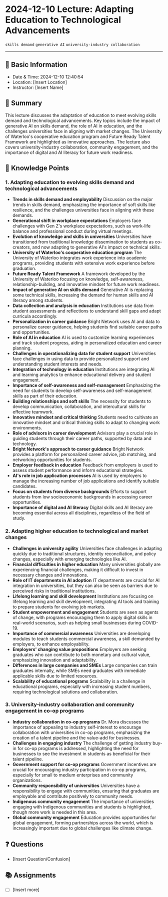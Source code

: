 # 2024-12-10 Lecture: Adapting Education to Technological Advancements
`skills demand` `generative AI` `university-industry collaboration` 

---
## 📃 Basic Information
* Date & Time:  2024-12-10 12:40:54
* Location: [Insert Location]
* Instructor: [Insert Name]
## 📝 Summary
This lecture discusses the adaptation of education to meet evolving skills demand and technological advancements. Key topics include the impact of generative AI on skills demand, the role of AI in education, and the challenges universities face in aligning with market changes. The University of Waterloo's cooperative education program and Future Ready Talent Framework are highlighted as innovative approaches. The lecture also covers university-industry collaboration, community engagement, and the importance of digital and AI literacy for future work readiness.
## 🔖 Knowledge Points
### 1. Adapting education to evolving skills demand and technological advancements
* **Trends in skills demand and employability**
    Discussion on the major trends in skills demand, emphasizing the importance of soft skills like resilience, and the challenges universities face in aligning with these demands.
* **Generational shift in workplace expectations**
    Employers face challenges with Gen Z's workplace expectations, such as work-life balance and professional conduct during virtual meetings.
* **Evolution of knowledge and skills in universities**
    Universities have transitioned from traditional knowledge dissemination to students as co-creators, and now adapting to generative AI's impact on technical skills.
* **University of Waterloo's cooperative education program**
    The University of Waterloo integrates work experience into academic programs, providing students with extensive work experience before graduation.
* **Future Ready Talent Framework**
    A framework developed by the University of Waterloo focusing on knowledge, self-awareness, relationship-building, and innovative mindset for future work readiness.
* **Impact of generative AI on skills demand**
    Generative AI is replacing some technical skills, increasing the demand for human skills and AI literacy among students.
* **Data collection and analysis in education**
    Institutions use data from student assessments and reflections to understand skill gaps and adapt curricula accordingly.
* **Personalization in career guidance**
    Bright Network uses AI and data to personalize career guidance, helping students find suitable career paths and opportunities.
* **Role of AI in education**
    AI is used to customize learning experiences and track student progress, aiding in personalized education and career planning.
* **Challenges in operationalizing data for student support**
    Universities face challenges in using data to provide personalized support and understanding student interests and needs.
* **Integration of technology in education**
    Institutions are integrating AI and learning analytics to enhance educational delivery and student engagement.
* **Importance of self-awareness and self-management**
    Emphasizing the need for students to develop self-awareness and self-management skills as part of their education.
* **Building relationships and soft skills**
    The necessity for students to develop communication, collaboration, and intercultural skills for effective teamwork.
* **Innovative mindset and critical thinking**
    Students need to cultivate an innovative mindset and critical thinking skills to adapt to changing work environments.
* **Role of advisors in career development**
    Advisors play a crucial role in guiding students through their career paths, supported by data and technology.
* **Bright Network's approach to career guidance**
    Bright Network provides a platform for personalized career advice, job matching, and networking opportunities for students.
* **Employer feedback in education**
    Feedback from employers is used to assess student performance and inform educational strategies.
* **AI's role in job application processes**
    AI is used by employers to manage the increasing number of job applications and identify suitable candidates.
* **Focus on students from diverse backgrounds**
    Efforts to support students from low socioeconomic backgrounds in accessing career opportunities.
* **Importance of digital and AI literacy**
    Digital skills and AI literacy are becoming essential across all disciplines, regardless of the field of study.
### 2. Adapting higher education to technological and market changes
* **Challenges in university agility**
    Universities face challenges in adapting quickly due to traditional structures, identity reconciliation, and policy changes, especially with emerging technologies like AI.
* **Financial difficulties in higher education**
    Many universities globally are experiencing financial challenges, making it difficult to invest in necessary changes and innovations.
* **Role of IT departments in AI adoption**
    IT departments are crucial for AI integration in universities, but they can also be seen as barriers due to perceived risks in traditional institutions.
* **Lifelong learning and skill development**
    Institutions are focusing on lifelong learning and skill development, integrating AI tools and training to prepare students for evolving job markets.
* **Student empowerment and engagement**
    Students are seen as agents of change, with programs encouraging them to apply digital skills in real-world scenarios, such as helping small businesses during COVID-19.
* **Importance of commercial awareness**
    Universities are developing modules to teach students commercial awareness, a skill demanded by employers, to enhance employability.
* **Employers' changing value propositions**
    Employers are seeking graduates who can contribute to both monetary and cultural value, emphasizing innovation and adaptability.
* **Differences in large companies and SMEs**
    Large companies can train graduates internally, while SMEs need graduates with immediate applicable skills due to limited resources.
* **Scalability of educational programs**
    Scalability is a challenge in educational programs, especially with increasing student numbers, requiring technological solutions and collaboration.
### 3. University-industry collaboration and community engagement in co-op programs
* **Industry collaboration in co-op programs**
    Dr. Mora discusses the importance of appealing to industry self-interest to encourage collaboration with universities in co-op programs, emphasizing the creation of a talent pipeline and the value-add for businesses.
* **Challenges in engaging industry**
    The challenge of getting industry buy-in for co-op programs is addressed, highlighting the need for businesses to see the investment in students as beneficial for their talent pipeline.
* **Government support for co-op programs**
    Government incentives are crucial for encouraging industry participation in co-op programs, especially for small to medium enterprises and community organizations.
* **Community responsibility of universities**
    Universities have a responsibility to engage with communities, ensuring that graduates are employable and contribute positively to community needs.
* **Indigenous community engagement**
    The importance of universities engaging with Indigenous communities and students is highlighted, though more work is needed in this area.
* **Global community engagement**
    Education provides opportunities for global engagement, forming partnerships across the world, which is increasingly important due to global challenges like climate change.
## ❓ Questions
- [Insert Question/Confusion]
## 📚 Assignments
- [ ] [Insert more]
